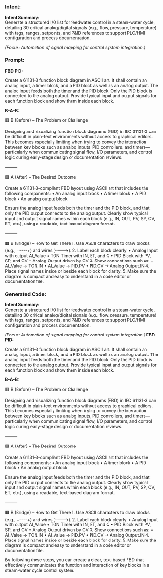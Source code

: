 ### Intent:
**Intent Summary:**  
Generate a structured I/O list for feedwater control in a steam-water cycle, detailing 30 critical analog/digital signals (e.g., flow, pressure, temperature) with tags, ranges, setpoints, and P&ID references to support PLC/HMI configuration and process documentation.  

*(Focus: Automation of signal mapping for control system integration.)*

### Prompt:
**FBD PID:**

Create a 61131-3 function block diagram in ASCII art. It shall contain an analog input, a timer block, and a PID block as well as an analog output. The analog input feeds both the timer and the PID block. Only the PID block is connected to the analog output. Provide typical input and output signals for each function block and show them inside each block.

**B-A-B:**

🟥 B (Before) – The Problem or Challenge

Designing and visualizing function block diagrams (FBD) in IEC 61131-3 can be difficult in plain-text environments without access to graphical editors. This becomes especially limiting when trying to convey the interaction between key blocks such as analog inputs, PID controllers, and timers—particularly when communicating signal flow, I/O parameters, and control logic during early-stage design or documentation reviews.

⸻

🟩 A (After) – The Desired Outcome

Create a 61131-3-compliant FBD layout using ASCII art that includes the following components:
	•	An analog input block
	•	A timer block
	•	A PID block
	•	An analog output block

Ensure the analog input feeds both the timer and the PID block, and that only the PID output connects to the analog output. Clearly show typical input and output signal names within each block (e.g., IN, OUT, PV, SP, CV, ET, etc.), using a readable, text-based diagram format.

⸻

🟧 B (Bridge) – How to Get There
	1.	Use ASCII characters to draw blocks (e.g., +----+) and wires (---->).
	2.	Label each block clearly:
	•	Analog Input with output AI_Value
	•	TON Timer with IN, ET, and Q
	•	PID Block with PV, SP, and CV
	•	Analog Output driven by CV
	3.	Show connections such as:
	•	AI_Value → TON.IN
	•	AI_Value → PID.PV
	•	PID.CV → Analog Output.IN
	4.	Place signal names inside or beside each block for clarity.
	5.	Make sure the diagram is compact and easy to understand in a code editor or documentation file.

### Generated Code:
**Intent Summary:**  
Generate a structured I/O list for feedwater control in a steam-water cycle, detailing 30 critical analog/digital signals (e.g., flow, pressure, temperature) with tags, ranges, setpoints, and P&ID references to support PLC/HMI configuration and process documentation.  

*(Focus: Automation of signal mapping for control system integration.)*
**FBD PID:**

Create a 61131-3 function block diagram in ASCII art. It shall contain an analog input, a timer block, and a PID block as well as an analog output. The analog input feeds both the timer and the PID block. Only the PID block is connected to the analog output. Provide typical input and output signals for each function block and show them inside each block.

**B-A-B:**

🟥 B (Before) – The Problem or Challenge

Designing and visualizing function block diagrams (FBD) in IEC 61131-3 can be difficult in plain-text environments without access to graphical editors. This becomes especially limiting when trying to convey the interaction between key blocks such as analog inputs, PID controllers, and timers—particularly when communicating signal flow, I/O parameters, and control logic during early-stage design or documentation reviews.

⸻

🟩 A (After) – The Desired Outcome

Create a 61131-3-compliant FBD layout using ASCII art that includes the following components:
	•	An analog input block
	•	A timer block
	•	A PID block
	•	An analog output block

Ensure the analog input feeds both the timer and the PID block, and that only the PID output connects to the analog output. Clearly show typical input and output signal names within each block (e.g., IN, OUT, PV, SP, CV, ET, etc.), using a readable, text-based diagram format.

⸻

🟧 B (Bridge) – How to Get There
	1.	Use ASCII characters to draw blocks (e.g., +----+) and wires (---->).
	2.	Label each block clearly:
	•	Analog Input with output AI_Value
	•	TON Timer with IN, ET, and Q
	•	PID Block with PV, SP, and CV
	•	Analog Output driven by CV
	3.	Show connections such as:
	•	AI_Value → TON.IN
	•	AI_Value → PID.PV
	•	PID.CV → Analog Output.IN
	4.	Place signal names inside or beside each block for clarity.
	5.	Make sure the diagram is compact and easy to understand in a code editor or documentation file.

By following these steps, you can create a clear, text-based FBD that effectively communicates the function and interaction of key blocks in a steam-water cycle control system.
